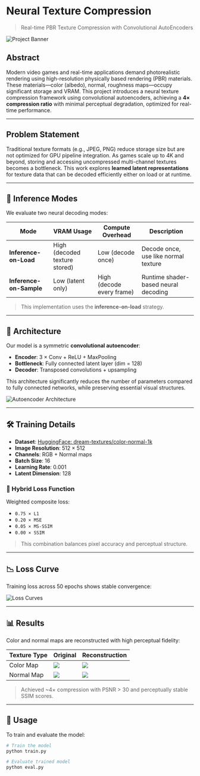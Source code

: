 # Neural Texture Compression

> Real-time PBR Texture Compression with Convolutional AutoEncoders

![Project Banner](./figures/results_preview.png)

## Abstract

Modern video games and real-time applications demand photorealistic rendering using high-resolution physically based rendering (PBR) materials. These materials—color (albedo), normal, roughness maps—occupy significant storage and VRAM. This project introduces a neural texture compression framework using convolutional autoencoders, achieving a **4× compression ratio** with minimal perceptual degradation, optimized for real-time performance.

---

## Problem Statement

Traditional texture formats (e.g., JPEG, PNG) reduce storage size but are not optimized for GPU pipeline integration. As games scale up to 4K and beyond, storing and accessing uncompressed multi-channel textures becomes a bottleneck. This work explores **learned latent representations** for texture data that can be decoded efficiently either on load or at runtime.

---

## 🧩 Inference Modes

We evaluate two neural decoding modes:

| Mode               | VRAM Usage     | Compute Overhead   | Description |
|--------------------|----------------|---------------------|-------------|
| **Inference-on-Load** | High (decoded texture stored) | Low (decode once) | Decode once, use like normal texture |
| **Inference-on-Sample** | Low (latent only) | High (decode every frame) | Runtime shader-based neural decoding |

> This implementation uses the **inference-on-load** strategy.

---

## 🧬 Architecture

Our model is a symmetric **convolutional autoencoder**:

- **Encoder**: 3 × Conv + ReLU + MaxPooling
- **Bottleneck**: Fully connected latent layer (dim = 128)
- **Decoder**: Transposed convolutions + upsampling

This architecture significantly reduces the number of parameters compared to fully connected networks, while preserving essential visual structures.

![Autoencoder Architecture](.figures/Encoder_new.jpg)

---

## 🛠️ Training Details

- **Dataset**: [HuggingFace: dream-textures/color-normal-1k](https://huggingface.co/datasets/dream-textures/textures-color-normal-1k)
- **Image Resolution**: 512 × 512
- **Channels**: RGB + Normal maps
- **Batch Size**: 16
- **Learning Rate**: 0.001
- **Latent Dimension**: 128

### 🧮 Hybrid Loss Function

Weighted composite loss:
- `0.75 × L1`
- `0.20 × MSE`
- `0.05 × MS-SSIM`
- `0.00 × SSIM`

> This combination balances pixel accuracy and perceptual structure.

---

## 📉 Loss Curve

Training loss across 50 epochs shows stable convergence:

![Loss Curves](./figures/loss_by_epoch.png)

---

## 📊 Results

Color and normal maps are reconstructed with high perceptual fidelity:

| Texture Type | Original | Reconstruction |
|--------------|----------|----------------|
| Color Map    | ![](./figures/sample_color_gt.png) | ![](./figures/sample_color_pred.png) |
| Normal Map   | ![](./figures/sample_normal_gt.png) | ![](./figures/sample_normal_pred.png) |

> Achieved ~4× compression with PSNR > 30 and perceptually stable SSIM scores.

---

## 🧪 Usage

To train and evaluate the model:

```bash
# Train the model
python train.py

# Evaluate trained model
python eval.py
